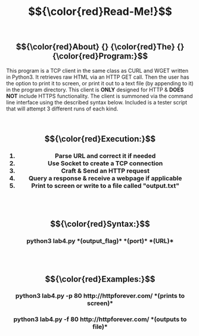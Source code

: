<h1 align="center">$${\color{red}Read-Me!}$$ </h1>

<br>

<h2 align="center"> $${\color{red}About} {} {\color{red}The} {} {\color{red}Program:}$$ </h2>

This program is a TCP client in the same class as CURL and WGET written in Python3. 
It retrieves raw HTML via an HTTP GET call. Then the user has the option to print it to screen,
or print it out to a text file (by appending to it) in the program directory.
This client is **ONLY** designed for HTTP & **DOES NOT** include HTTPS functionality.
The client is summoned via the command line interface using the described syntax below. 
Included is a tester script that will attempt 3 different runs of each kind.
</br>


<br>


<h2 align="center">$${\color{red}Execution:}$$ </h2>


<h3 align="center"> 
  
1) Parse URL and correct it if needed
2) Use Socket to create a TCP connection
3) Craft & Send an HTTP request
4) Query a response & receive a webpage if applicable
5) Print to screen or write to a file called "output.txt" </h3>

</br>


<br>

<h2 align="center"> $${\color{red}Syntax:}$$ </h2>

  <h3 align="center"> python3 lab4.py *(output_flag)*  *(port)*  *(URL)* </h3>

</br>


<br>

<h2 align="center">$${\color{red}Examples:}$$ </h2>

  <h3 align="center"> python3 lab4.py -p 80 http://httpforever.com/  *(prints to screen)*  </h3>

  <h3 align="center"> python3 lab4.py -f 80 http://httpforever.com/  *(outputs to file)* </h3>

</br>


